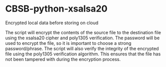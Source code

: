 # CBSB-python-xsalsa20
Encrypted local data before storing on cloud


The script will encrypt the contents of the source file to the destination file using the xsalsa20 cipher and poly1305 verification. The password will be used to encrypt the file, so it is important to choose a strong password/phrase. The script will also verify the integrity of the encrypted file using the poly1305 verification algorithm. This ensures that the file has not been tampered with during the encryption process.


